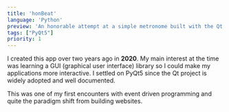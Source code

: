 ```yaml
---
title: 'honBeat'
language: 'Python'
preview: 'An honorable attempt at a simple metronome built with the Qt framework. Windows only due to winsound.'
tags: ["PyQt5"]
priority: 1
---
```


I created this app over two years ago in **2020**. My main interest at the time was learning a GUI (graphical user interface) library so I could make my applications more interactive. I settled on PyQt5 since the Qt project is widely adopted and well documented.

This was one of my first encounters with event driven programming and quite the paradigm shift from building websites.